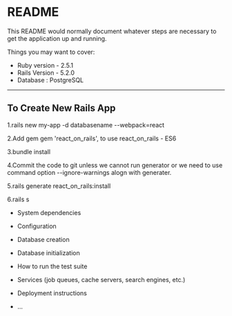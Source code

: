 # README
<!-- /hari/personal/guide/learning/react/react-rails/rails_react$ -->
This README would normally document whatever steps are necessary to get the
application up and running.

Things you may want to cover:

* Ruby version - 2.5.1
* Rails Version - 5.2.0
* Database : PostgreSQL
-----------------------------------

 To Create New Rails App
 -----------------
 1.rails new my-app -d databasename --webpack=react

 2.Add gem gem 'react_on_rails', to use react_on_rails - ES6

 3.bundle install

 4.Commit the code to git unless we cannot run generator or we need to use command  option --ignore-warnings alogn with generater.

 5.rails generate react_on_rails:install

 6.rails s




* System dependencies

* Configuration

* Database creation

* Database initialization

* How to run the test suite

* Services (job queues, cache servers, search engines, etc.)

* Deployment instructions

* ...
